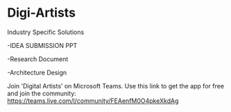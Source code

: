 # Digi-Artists
Industry Specific Solutions

-IDEA SUBMISSION PPT 

-Research Document

-Architecture Design 

Join 'Digital Artists' on Microsoft Teams. 
Use this link to get the app for free and join the community: 
https://teams.live.com/l/community/FEAenfM0O4pkeXkdAg
